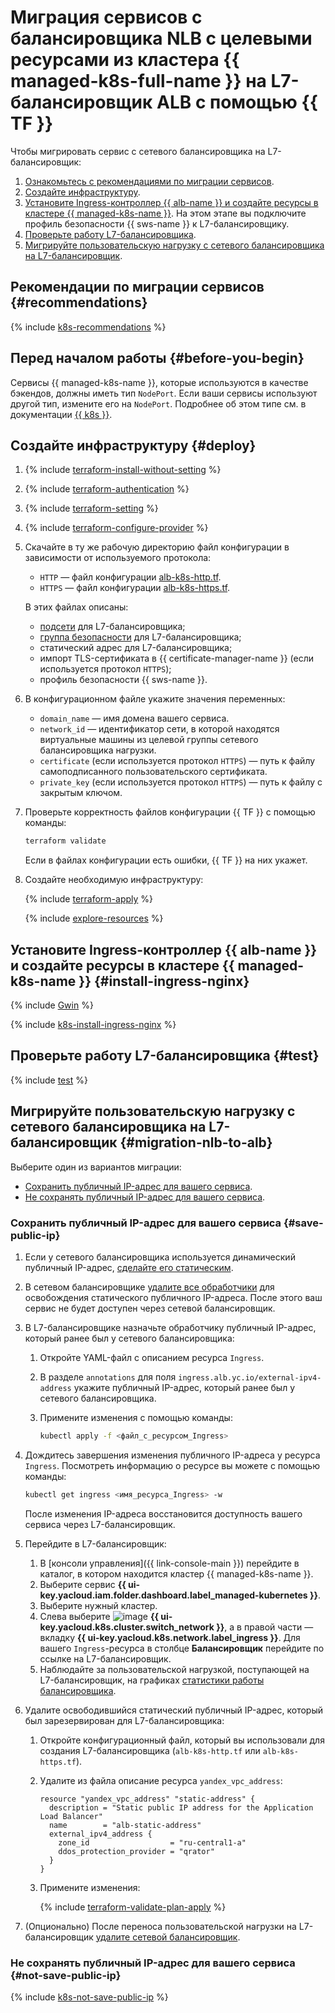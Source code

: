 # Миграция сервисов с балансировщика NLB с целевыми ресурсами из кластера {{ managed-k8s-full-name }} на L7-балансировщик ALB с помощью {{ TF }}


Чтобы мигрировать сервис с сетевого балансировщика на L7-балансировщик:

1. [Ознакомьтесь с рекомендациями по миграции сервисов](#recommendations).
1. [Создайте инфраструктуру](#deploy).
1. [Установите Ingress-контроллер {{ alb-name }} и создайте ресурсы в кластере {{ managed-k8s-name }}](#install-ingress-nginx). На этом этапе вы подключите профиль безопасности {{ sws-name }} к L7-балансировщику.
1. [Проверьте работу L7-балансировщика](#test).
1. [Мигрируйте пользовательскую нагрузку с сетевого балансировщика на L7-балансировщик](#migration-nlb-to-alb).

## Рекомендации по миграции сервисов {#recommendations}

{% include [k8s-recommendations](../_tutorials_includes/migration-from-nlb-to-alb/k8s-recommendations.md) %}

## Перед началом работы {#before-you-begin}

Сервисы {{ managed-k8s-name }}, которые используются в качестве бэкендов, должны иметь тип `NodePort`. Если ваши сервисы используют другой тип, измените его на `NodePort`. Подробнее об этом типе см. в документации [{{ k8s }}](https://kubernetes.io/docs/concepts/services-networking/service/#type-nodeport).

## Создайте инфраструктуру {#deploy}

1. {% include [terraform-install-without-setting](../../_includes/mdb/terraform/install-without-setting.md) %}
1. {% include [terraform-authentication](../../_includes/mdb/terraform/authentication.md) %}
1. {% include [terraform-setting](../../_includes/mdb/terraform/setting.md) %}
1. {% include [terraform-configure-provider](../../_includes/mdb/terraform/configure-provider.md) %}

1. Скачайте в ту же рабочую директорию файл конфигурации в зависимости от используемого протокола:
    * `HTTP` — файл конфигурации [alb-k8s-http.tf](https://github.com/yandex-cloud-examples/yc-nlb-alb-k8s-migration/blob/main/alb-k8s-http.tf).
    * `HTTPS` — файл конфигурации [alb-k8s-https.tf](https://github.com/yandex-cloud-examples/yc-nlb-alb-k8s-migration/blob/main/alb-k8s-https.tf).

    В этих файлах описаны:

    * [подсети](../../vpc/concepts/network.md#subnet) для L7-балансировщика;
    * [группа безопасности](../../vpc/concepts/security-groups.md) для L7-балансировщика;
    * статический адрес для L7-балансировщика;
    * импорт TLS-сертификата в {{ certificate-manager-name }} (если используется протокол `HTTPS`);
    * профиль безопасности {{ sws-name }}.

1. В конфигурационном файле укажите значения переменных:

    * `domain_name` — имя домена вашего сервиса.
    * `network_id` — идентификатор сети, в которой находятся виртуальные машины из целевой группы сетевого балансировщика нагрузки.
    * `certificate` (если используется протокол `HTTPS`) — путь к файлу самоподписанного пользовательского сертификата.
    * `private_key` (если используется протокол `HTTPS`) — путь к файлу с закрытым ключом.

1. Проверьте корректность файлов конфигурации {{ TF }} с помощью команды:

    ```bash
    terraform validate
    ```

    Если в файлах конфигурации есть ошибки, {{ TF }} на них укажет.

1. Создайте необходимую инфраструктуру:

    {% include [terraform-apply](../../_includes/mdb/terraform/apply.md) %}

    {% include [explore-resources](../../_includes/mdb/terraform/explore-resources.md) %}

## Установите Ingress-контроллер {{ alb-name }} и создайте ресурсы в кластере {{ managed-k8s-name }} {#install-ingress-nginx}

{% include [Gwin](../../_includes/application-load-balancer/ingress-to-gwin-tip.md) %}

{% include [k8s-install-ingress-nginx](../_tutorials_includes/migration-from-nlb-to-alb/k8s-install-ingress-nginx.md) %}

## Проверьте работу L7-балансировщика {#test}

{% include [test](../_tutorials_includes/migration-from-nlb-to-alb/test.md) %}

## Мигрируйте пользовательскую нагрузку с сетевого балансировщика на L7-балансировщик {#migration-nlb-to-alb}

Выберите один из вариантов миграции:

* [Сохранить публичный IP-адрес для вашего сервиса](#save-public-ip).
* [Не сохранять публичный IP-адрес для вашего сервиса](#not-save-public-ip).

### Сохранить публичный IP-адрес для вашего сервиса {#save-public-ip}

1. Если у сетевого балансировщика используется динамический публичный IP-адрес, [сделайте его статическим](../../vpc/operations/set-static-ip.md).

1. В сетевом балансировщике [удалите все обработчики](../../network-load-balancer/operations/listener-remove.md) для освобождения статического публичного IP-адреса. После этого ваш сервис не будет доступен через сетевой балансировщик.

1. В L7-балансировщике назначьте обработчику публичный IP-адрес, который ранее был у сетевого балансировщика:

    1. Откройте YAML-файл с описанием ресурса `Ingress`.
    1. В разделе `annotations` для поля `ingress.alb.yc.io/external-ipv4-address` укажите публичный IP-адрес, который ранее был у сетевого балансировщика.
    1. Примените изменения с помощью команды:

        ```bash
        kubectl apply -f <файл_с_ресурсом_Ingress>
        ```

1. Дождитесь завершения изменения публичного IP-адреса у ресурса `Ingress`. Посмотреть информацию о ресурсе вы можете с помощью команды:

    ```bash
    kubectl get ingress <имя_ресурса_Ingress> -w
    ```

    После изменения IP-адреса восстановится доступность вашего сервиса через L7-балансировщик.

1. Перейдите в L7-балансировщик:

    1. В [консоли управления]({{ link-console-main }}) перейдите в каталог, в котором находится кластер {{ managed-k8s-name }}.
    1. Выберите сервис **{{ ui-key.yacloud.iam.folder.dashboard.label_managed-kubernetes }}**.
    1. Выберите нужный кластер.
    1. Слева выберите ![image](../../_assets/console-icons/timestamps.svg) **{{ ui-key.yacloud.k8s.cluster.switch_network }}**, а в правой части — вкладку **{{ ui-key.yacloud.k8s.network.label_ingress }}**. Для вашего `Ingress`-ресурса в столбце **Балансировщик** перейдите по ссылке на L7-балансировщик.
    1. Наблюдайте за пользовательской нагрузкой, поступающей на L7-балансировщик, на графиках [статистики работы балансировщика](../../application-load-balancer/operations/application-load-balancer-get-stats.md).

1. Удалите освободившийся статический публичный IP-адрес, который был зарезервирован для L7-балансировщика:

    1. Откройте конфигурационный файл, который вы использовали для создания L7-балансировщика (`alb-k8s-http.tf` или `alb-k8s-https.tf`).

    1. Удалите из файла описание ресурса `yandex_vpc_address`:

        ```hcl
        resource "yandex_vpc_address" "static-address" {
          description = "Static public IP address for the Application Load Balancer"
          name        = "alb-static-address"
          external_ipv4_address {
            zone_id                  = "ru-central1-a"
            ddos_protection_provider = "qrator"
          }
        }
        ```

    1. Примените изменения:

        {% include [terraform-validate-plan-apply](../../_tutorials/_tutorials_includes/terraform-validate-plan-apply.md) %}

1. (Опционально) После переноса пользовательской нагрузки на L7-балансировщик [удалите сетевой балансировщик](../../network-load-balancer/operations/load-balancer-delete.md).

### Не сохранять публичный IP-адрес для вашего сервиса {#not-save-public-ip}

{% include [k8s-not-save-public-ip](../_tutorials_includes/migration-from-nlb-to-alb/k8s-not-save-public-ip.md) %}
